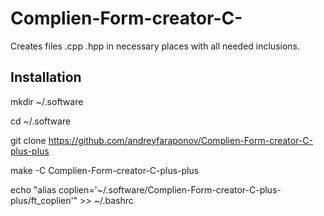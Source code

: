 # Complien-Form-creator-C-
Creates files .cpp .hpp in necessary places with all needed inclusions.

## Installation

mkdir ~/.software

cd ~/.software

git clone https://github.com/andreyfaraponov/Complien-Form-creator-C-plus-plus

make -C Complien-Form-creator-C-plus-plus

echo "alias coplien='~/.software/Complien-Form-creator-C-plus-plus/ft_coplien'" >> ~/.bashrc
